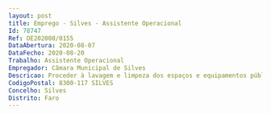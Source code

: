 ```yaml
--- 
layout: post
title: Emprego - Silves - Assistente Operacional
Id: 78747
Ref: OE202008/0155
DataAbertura: 2020-08-07
DataFecho: 2020-08-20
Trabalho: Assistente Operacional
Empregador: Câmara Municipal de Silves
Descricao: Proceder à lavagem e limpeza dos espaços e equipamentos públicos.
CodigoPostal: 8300-117 SILVES
Concelho: Silves
Distrito: Faro
--- 
```

